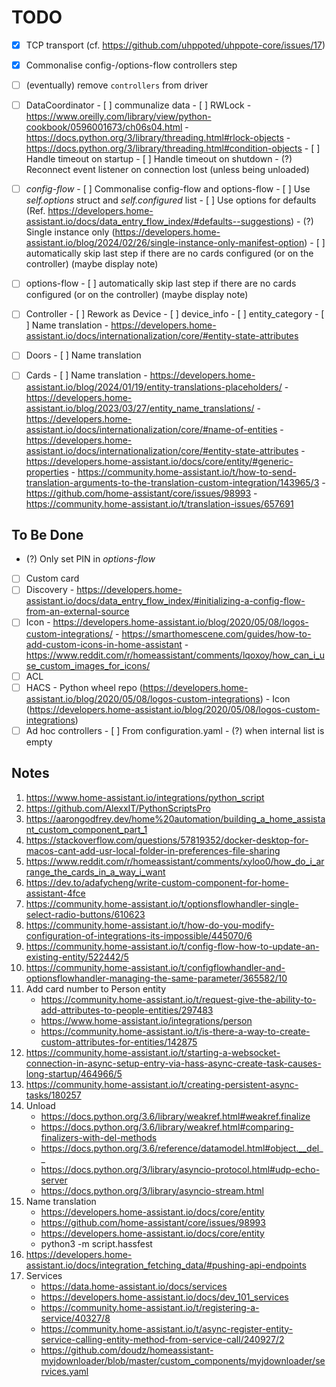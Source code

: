 # TODO

- [x] TCP transport (cf. https://github.com/uhppoted/uhppote-core/issues/17)
- [x] Commonalise config-/options-flow controllers step
- [ ] (eventually) remove `controllers` from driver

- [ ] DataCoordinator
      - [ ] communalize data
            - [ ] RWLock
                  - https://www.oreilly.com/library/view/python-cookbook/0596001673/ch06s04.html
                  - https://docs.python.org/3/library/threading.html#rlock-objects
                  - https://docs.python.org/3/library/threading.html#condition-objects
      - [ ] Handle timeout on startup
      - [ ] Handle timeout on shutdown
      - (?) Reconnect event listener on connection lost (unless being unloaded)

- [ ] _config-flow_
      - [ ] Commonalise config-flow and options-flow
      - [ ] Use _self.options_ struct and _self.configured_ list
      - [ ] Use options for defaults (Ref. https://developers.home-assistant.io/docs/data_entry_flow_index/#defaults--suggestions)
      - (?) Single instance only (https://developers.home-assistant.io/blog/2024/02/26/single-instance-only-manifest-option)
      - [ ] automatically skip last step if there are no cards configured (or on the controller)
            (maybe display note)

- [ ] options-flow
      - [ ] automatically skip last step if there are no cards configured (or on the controller)
            (maybe display note)

- [ ] Controller
      - [ ] Rework as Device
      - [ ] device_info
      - [ ] entity_category
      - [ ] Name translation
            - https://developers.home-assistant.io/docs/internationalization/core/#entity-state-attributes

- [ ] Doors
      - [ ] Name translation

- [ ] Cards
      - [ ] Name translation
            - https://developers.home-assistant.io/blog/2024/01/19/entity-translations-placeholders/
            - https://developers.home-assistant.io/blog/2023/03/27/entity_name_translations/
            - https://developers.home-assistant.io/docs/internationalization/core/#name-of-entities
            - https://developers.home-assistant.io/docs/internationalization/core/#entity-state-attributes
            - https://developers.home-assistant.io/docs/core/entity/#generic-properties
            - https://community.home-assistant.io/t/how-to-send-translation-arguments-to-the-translation-custom-integration/143965/3
            - https://github.com/home-assistant/core/issues/98993
            - https://community.home-assistant.io/t/translation-issues/657691


## To Be Done

- (?) Only set PIN in _options-flow_
- [ ] Custom card
- [ ] Discovery
      - https://developers.home-assistant.io/docs/data_entry_flow_index/#initializing-a-config-flow-from-an-external-source
- [ ] Icon
      - https://developers.home-assistant.io/blog/2020/05/08/logos-custom-integrations/
      - https://smarthomescene.com/guides/how-to-add-custom-icons-in-home-assistant
      - https://www.reddit.com/r/homeassistant/comments/lqoxoy/how_can_i_use_custom_images_for_icons/
- [ ] ACL
- [ ] HACS
      - Python wheel repo (https://developers.home-assistant.io/blog/2020/05/08/logos-custom-integrations)
      - Icon (https://developers.home-assistant.io/blog/2020/05/08/logos-custom-integrations)
- [ ] Ad hoc controllers
      - [ ] From configuration.yaml
      - (?) when internal list is empty

## Notes

1.  https://www.home-assistant.io/integrations/python_script
2.  https://github.com/AlexxIT/PythonScriptsPro
3.  https://aarongodfrey.dev/home%20automation/building_a_home_assistant_custom_component_part_1
4.  https://stackoverflow.com/questions/57819352/docker-desktop-for-macos-cant-add-usr-local-folder-in-preferences-file-sharing
5.  https://www.reddit.com/r/homeassistant/comments/xyloo0/how_do_i_arrange_the_cards_in_a_way_i_want
6.  https://dev.to/adafycheng/write-custom-component-for-home-assistant-4fce
7.  https://community.home-assistant.io/t/optionsflowhandler-single-select-radio-buttons/610623
8.  https://community.home-assistant.io/t/how-do-you-modify-configuration-of-integrations-its-impossible/445070/6
9.  https://community.home-assistant.io/t/config-flow-how-to-update-an-existing-entity/522442/5
10. https://community.home-assistant.io/t/configflowhandler-and-optionsflowhandler-managing-the-same-parameter/365582/10
11. Add card number to Person entity
    - https://community.home-assistant.io/t/request-give-the-ability-to-add-attributes-to-people-entities/297483
    - https://www.home-assistant.io/integrations/person
    - https://community.home-assistant.io/t/is-there-a-way-to-create-custom-attributes-for-entities/142875
12. https://community.home-assistant.io/t/starting-a-websocket-connection-in-async-setup-entry-via-hass-async-create-task-causes-long-startup/464966/5
13. https://community.home-assistant.io/t/creating-persistent-async-tasks/180257
14. Unload
    - https://docs.python.org/3.6/library/weakref.html#weakref.finalize
    - https://docs.python.org/3.6/library/weakref.html#comparing-finalizers-with-del-methods
    - https://docs.python.org/3.6/reference/datamodel.html#object.__del__
    - https://docs.python.org/3/library/asyncio-protocol.html#udp-echo-server
    - https://docs.python.org/3/library/asyncio-stream.html
15. Name translation
    - https://developers.home-assistant.io/docs/core/entity
    - https://github.com/home-assistant/core/issues/98993
    - https://developers.home-assistant.io/docs/core/entity
    - python3 -m script.hassfest
16. https://developers.home-assistant.io/docs/integration_fetching_data/#pushing-api-endpoints
17. Services
    - https://data.home-assistant.io/docs/services
    - https://developers.home-assistant.io/docs/dev_101_services
    - https://community.home-assistant.io/t/registering-a-service/40327/8
    - https://community.home-assistant.io/t/async-register-entity-service-calling-entity-method-from-service-call/240927/2
    - https://github.com/doudz/homeassistant-myjdownloader/blob/master/custom_components/myjdownloader/services.yaml


